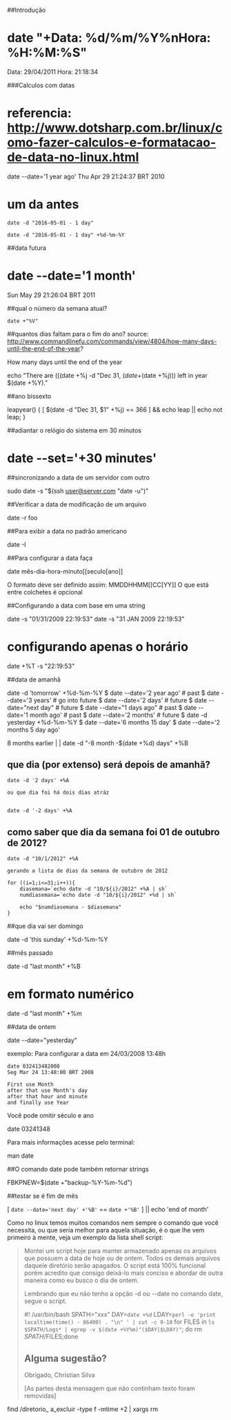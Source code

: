 ##Introdução

# date "+Data: %d/%m/%Y%nHora: %H:%M:%S"
Data: 29/04/2011
Hora: 21:18:34

###Calculos com datas
# referencia: http://www.dotsharp.com.br/linux/como-fazer-calculos-e-formatacao-de-data-no-linux.html

 date --date='1 year ago'
Thu Apr 29 21:24:37 BRT 2010

# um da antes

    date -d "2016-05-01 - 1 day"

    date -d "2016-05-01 - 1 day" +%d-%m-%Y

##data futura
# date --date='1 month'
Sun May 29 21:26:04 BRT 2011

##qual o número da semana atual?

    date +"%V"

##quantos dias faltam para o fim do ano?
source: http://www.commandlinefu.com/commands/view/4804/how-many-days-until-the-end-of-the-year?

How many days until the end of the year

echo "There are $(($(date +%j -d "Dec 31, $(date +%Y)")-$(date +%j))) left in year $(date +%Y)."

##ano bissexto

leapyear() { [ $(date -d "Dec 31, $1" +%j) == 366 ] && echo leap || echo not leap; }

##adiantar o relógio do sistema em 30 minutos

# date --set='+30 minutes'


##sincronizando a data de um servidor com outro

sudo date -s "$(ssh user@server.com "date -u")"

##Verificar a data de modificação de um arquivo

date -r foo

##Para exibir a data no padrão americano

date -I

##Para configurar a data faça

 date  mês-dia-hora-minuto[[seculo[ano]]

O formato deve ser definido assim: MMDDHHMM[[CC[YY]]
O que está entre colchetes é opcional

##Configurando a data com base em uma string

date -s "01/31/2009 22:19:53"
date -s "31 JAN 2009 22:19:53"

# configurando apenas o horário
date +%T -s "22:19:53"


##data de amanhã

date -d 'tomorrow' +%d-%m-%Y
$ date --date='2 year ago'  # past
$ date --date='3 years'     # go into future
$ date --date='2 days'      # future
$ date --date="next day"    # future
$ date --date="1 days ago"  # past
$ date --date='1 month ago' # past
$ date --date='2 months'    # future
$ date -d yesterday +%d-%m-%Y
$ date --date='6 months 15 day'
$ date --date='2 months 5 day ago'

8 months earlier
          |
          |
date -d "-8 month -$(date +%d) days" +%B

## que dia (por extenso) será depois de amanhã? 

	date -d '2 days' +%A

	ou que dia foi há dois dias atráz


	date -d '-2 days' +%A

## como saber que dia da semana foi 01 de outubro de 2012?

	date -d "10/1/2012" +%A

	gerando a lista de dias da semana de outubro de 2012

	for ((i=1;i<=31;i++)){
		diasemana=`echo date -d "10/${i}/2012" +%A | sh`
		numdiasemana=`echo date -d "10/${i}/2012" +%d | sh`

		echo "$numdiasemana - $diasemana"
	}

##que dia vai ser domingo

date -d 'this sunday' +%d-%m-%Y

##mês passado

date -d "last month" +%B

# em formato numérico
date -d "last month" +%m

##data de ontem

date --date="yesterday"

exemplo:
Para configurar a data em 24/03/2008 13:48h

    date 032413482008
    Seg Mar 24 13:48:00 BRT 2008

    First use Month
    after that use Month's day
    after that hour and minute
    and finally use Year


Você pode omitir século e ano

   date 03241348


Para mais informações acesse pelo terminal:

   man date

##O comando date pode também retornar strings

FBKPNEW=$(date +"backup-%Y-%m-%d")

##testar se é fim de mês

[ `date --date='next day' +'%B'` == `date +'%B'` ] || echo 'end of month'


Como no linux temos muitos comandos nem sempre o comando que você
necessita, ou que seria melhor para aquela situação, é o que
lhe vem primeiro à mente, veja um exemplo da lista shell script:


> Montei um script hoje para manter armazenado apenas os arquivos que possuem
> a data de hoje ou de ontem. Todos os demais arquivos daquele diretório serão
> apagados. O script está 100% funcional porém acredito que consigo deixá-lo
> mais conciso e abordar de outra maneira como eu busco o dia de ontem.
>
> Lembrando que eu não tenho a opção -d ou --date no comando date, segue o
> script.
>
> #! /usr/bin/bash
> SPATH="xxx"
> DAY=`date +%d`
> LDAY=`perl -e 'print localtime(time() - 86400) . "\n" ' | cut -c 9-10`
> for FILES in `ls $SPATH/Logs* | egrep -v $(date +%Y%m)"($DAY|$LDAY)"`; do rm
> $SPATH/$FILES;done
>
> Alguma sugestão?
> --
> Obrigado,
> Christian Silva
>
> [As partes desta mensagem que não continham texto foram removidas]
>

 find /diretorio_ a_excluir -type f -mtime +2 | xargs rm
